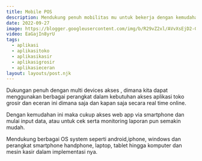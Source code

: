 ```yaml
---
title: Mobile POS
description: Mendukung penuh mobilitas mu untuk bekerja dengan kemudahan akses aplikasi toko via smartphone handphone.
date: 2022-09-27
image: https://blogger.googleusercontent.com/img/b/R29vZ2xl/AVvXsEjD2-Ge_s5XvVRpxMiw8OPXNKyt_0mQmXjD--1vMGZ9o8TE8iBVAYpLvBlcqbWNG88EIotn4SqhWHhVQLKKvlSkET7Vr3ff0iQrD_ODz885qUYsQ-ZPpG6CEgsXhu7BHI7C8GYnncb0B9ZCARqxjPLq0lhN9-hVjVvms04rKeShZdyatbF4OXqBLM8v8Q/s168/mobilekasiraplikasitokogrosireceran.webp
video: EaGajIn8yrU
tags:
  - aplikasi
  - aplikasitoko
  - aplikasikasir
  - aplikasigrosir
  - aplikasieceran
layout: layouts/post.njk
---
```


Dukungan penuh dengan multi devices akses , dimana kita dapat menggunakan berbagai perangkat dalam kebutuhan akses aplikasi toko grosir dan eceran ini dimana saja dan kapan saja secara real time online.

Dengan kemudahan ini maka cukup akses web app via smartphone dan mulai input data, atau untuk cek serta monitoring laporan pun semakin mudah.

Mendukung berbagai OS system seperti android,iphone, windows dan perangkat smartphone handphone, laptop, tablet hingga komputer dan mesin kasir dalam implementasi nya.

